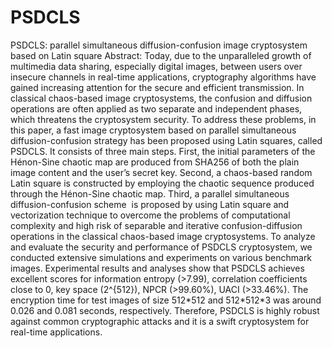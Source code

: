 # PSDCLS
PSDCLS: parallel simultaneous diffusion-confusion image cryptosystem based on Latin square
Abstract: Today, due to the unparalleled growth of multimedia data sharing, especially digital images, 
between users over insecure channels in real-time applications, cryptography algorithms have 
gained increasing attention for the secure and efficient ‎transmission.‎ ‎In classical chaos-‎based 
image ‎cryptosystems, ‎the confusion ‎and ‎diffusion ‎operations ‎are‎ often applied as two separate and 
independent phases, which threatens the cryptosystem security. ‎T‎‎o address these ‎problems,‎ i‎n this 
paper, a fast image cryptosystem based on parallel simultaneous diffusion-confusion strategy has 
been proposed using Latin squares, called PSDCLS. It consists of three main steps. First, the 
initial parameters of the Hénon-Sine chaotic map are produced from SHA256 of both the plain image 
content and the user’s secret key. 
Second, a chaos-based random Latin square is constructed by employing ‎the ‎chaotic sequence produced
through the Hénon-Sine chaotic map. Third, a parallel simultaneous diffusion-confusion scheme ‎
is‎ proposed by using Latin square and vectorization technique to overcome the problems of 
‎computational‎ ‎complexity‎ and high risk of separable and iterative confusion-diffusion operations 
in the classical chaos-based image cryptosystems. To analyze and evaluate the security and 
performance of PSDCLS cryptosystem, we conducted extensive simulations and experiments on 
various benchmark images. ‎‎Experimental results and analyses show that PSDCLS achieves  
excellent scores for information entropy ‎(‎‎‎>7.99‎‎‎)‎‎, correlation coefficients close to 0, key 
space ‎(‎‎2^‎{‎512}‎‎‎)‎‎, NPCR ‎(‎‎>99.60%‎‎‎)‎‎, UACI ‎(‎‎‎‎>33.46‎‎%‎‎‎). ‎T‎he encryption time for test images 
of ‎size‎ ‎‎512‎*512‎ ‎‎and‎ ‎512‎*512‎*3‎  ‎was ‎around‎‎‎ 0.026  ‎and ‎0.0‎8‎1‎ ‎seconds, 
respectively‎. ‎Therefore‎, PSDCLS is highly robust  against common cryptographic attacks and ‎it
 ‎is ‎a swift cryptosystem for real-time ‎applications‎.
